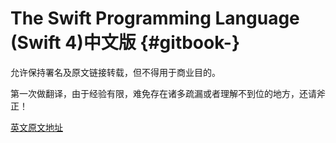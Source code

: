 # The Swift Programming Language \(Swift 4\)中文版 {#gitbook-}

允许保持署名及原文链接转载，但不得用于商业目的。

第一次做翻译，由于经验有限，难免存在诸多疏漏或者理解不到位的地方，还请斧正！

[英文原文地址](https://developer.apple.com/library/content/documentation/Swift/Conceptual/Swift_Programming_Language/index.html)

